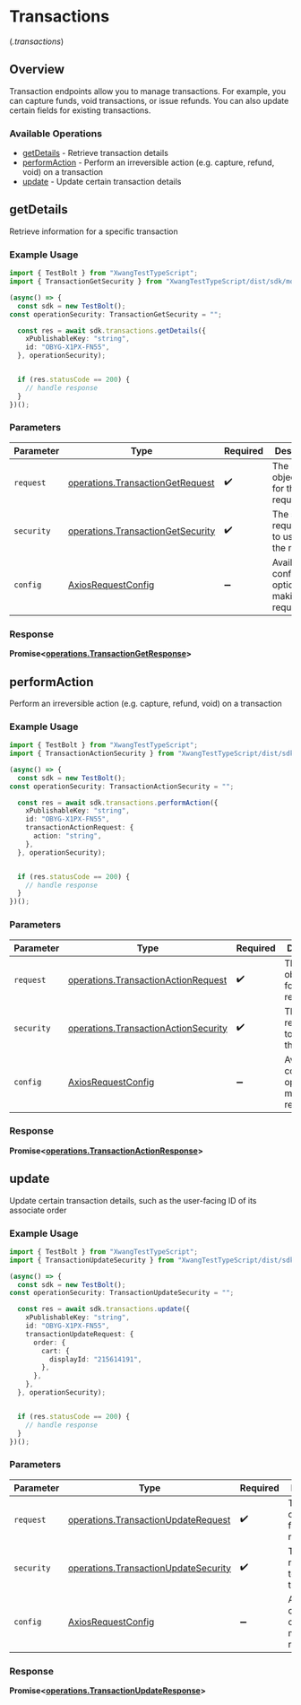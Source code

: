 # Transactions
(*.transactions*)

## Overview

Transaction endpoints allow you to manage transactions. For example, you can capture
funds, void transactions, or issue refunds. You can also update certain fields for existing
transactions.


### Available Operations

* [getDetails](#getdetails) - Retrieve transaction details
* [performAction](#performaction) - Perform an irreversible action (e.g. capture, refund, void) on a transaction
* [update](#update) - Update certain transaction details

## getDetails

Retrieve information for a specific transaction

### Example Usage

```typescript
import { TestBolt } from "XwangTestTypeScript";
import { TransactionGetSecurity } from "XwangTestTypeScript/dist/sdk/models/operations";

(async() => {
  const sdk = new TestBolt();
const operationSecurity: TransactionGetSecurity = "";

  const res = await sdk.transactions.getDetails({
    xPublishableKey: "string",
    id: "OBYG-X1PX-FN55",
  }, operationSecurity);


  if (res.statusCode == 200) {
    // handle response
  }
})();
```

### Parameters

| Parameter                                                                              | Type                                                                                   | Required                                                                               | Description                                                                            |
| -------------------------------------------------------------------------------------- | -------------------------------------------------------------------------------------- | -------------------------------------------------------------------------------------- | -------------------------------------------------------------------------------------- |
| `request`                                                                              | [operations.TransactionGetRequest](../../models/operations/transactiongetrequest.md)   | :heavy_check_mark:                                                                     | The request object to use for the request.                                             |
| `security`                                                                             | [operations.TransactionGetSecurity](../../models/operations/transactiongetsecurity.md) | :heavy_check_mark:                                                                     | The security requirements to use for the request.                                      |
| `config`                                                                               | [AxiosRequestConfig](https://axios-http.com/docs/req_config)                           | :heavy_minus_sign:                                                                     | Available config options for making requests.                                          |


### Response

**Promise<[operations.TransactionGetResponse](../../models/operations/transactiongetresponse.md)>**


## performAction

Perform an irreversible action (e.g. capture, refund, void) on a transaction

### Example Usage

```typescript
import { TestBolt } from "XwangTestTypeScript";
import { TransactionActionSecurity } from "XwangTestTypeScript/dist/sdk/models/operations";

(async() => {
  const sdk = new TestBolt();
const operationSecurity: TransactionActionSecurity = "";

  const res = await sdk.transactions.performAction({
    xPublishableKey: "string",
    id: "OBYG-X1PX-FN55",
    transactionActionRequest: {
      action: "string",
    },
  }, operationSecurity);


  if (res.statusCode == 200) {
    // handle response
  }
})();
```

### Parameters

| Parameter                                                                                    | Type                                                                                         | Required                                                                                     | Description                                                                                  |
| -------------------------------------------------------------------------------------------- | -------------------------------------------------------------------------------------------- | -------------------------------------------------------------------------------------------- | -------------------------------------------------------------------------------------------- |
| `request`                                                                                    | [operations.TransactionActionRequest](../../models/operations/transactionactionrequest.md)   | :heavy_check_mark:                                                                           | The request object to use for the request.                                                   |
| `security`                                                                                   | [operations.TransactionActionSecurity](../../models/operations/transactionactionsecurity.md) | :heavy_check_mark:                                                                           | The security requirements to use for the request.                                            |
| `config`                                                                                     | [AxiosRequestConfig](https://axios-http.com/docs/req_config)                                 | :heavy_minus_sign:                                                                           | Available config options for making requests.                                                |


### Response

**Promise<[operations.TransactionActionResponse](../../models/operations/transactionactionresponse.md)>**


## update

Update certain transaction details, such as the user-facing ID of its associate order

### Example Usage

```typescript
import { TestBolt } from "XwangTestTypeScript";
import { TransactionUpdateSecurity } from "XwangTestTypeScript/dist/sdk/models/operations";

(async() => {
  const sdk = new TestBolt();
const operationSecurity: TransactionUpdateSecurity = "";

  const res = await sdk.transactions.update({
    xPublishableKey: "string",
    id: "OBYG-X1PX-FN55",
    transactionUpdateRequest: {
      order: {
        cart: {
          displayId: "215614191",
        },
      },
    },
  }, operationSecurity);


  if (res.statusCode == 200) {
    // handle response
  }
})();
```

### Parameters

| Parameter                                                                                    | Type                                                                                         | Required                                                                                     | Description                                                                                  |
| -------------------------------------------------------------------------------------------- | -------------------------------------------------------------------------------------------- | -------------------------------------------------------------------------------------------- | -------------------------------------------------------------------------------------------- |
| `request`                                                                                    | [operations.TransactionUpdateRequest](../../models/operations/transactionupdaterequest.md)   | :heavy_check_mark:                                                                           | The request object to use for the request.                                                   |
| `security`                                                                                   | [operations.TransactionUpdateSecurity](../../models/operations/transactionupdatesecurity.md) | :heavy_check_mark:                                                                           | The security requirements to use for the request.                                            |
| `config`                                                                                     | [AxiosRequestConfig](https://axios-http.com/docs/req_config)                                 | :heavy_minus_sign:                                                                           | Available config options for making requests.                                                |


### Response

**Promise<[operations.TransactionUpdateResponse](../../models/operations/transactionupdateresponse.md)>**

